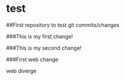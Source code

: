 # test

##First repository to test git commits/changes

###This is my first change!

###This is my second change!

###First web change

web diverge

